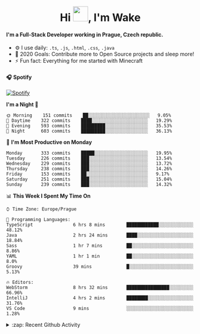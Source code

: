 <h1 align="center">Hi <img src="https://raw.githubusercontent.com/MrWakeCZ/MrWakeCZ/master/Hi.gif" width="40px" />, I'm Wake</h1>

#### I'm a Full-Stack Developer working in Prague, Czech republic.
- ⚙️ I use daily: `.ts`, `.js`, `.html`, `.css`, `.java`
- 🥅 2020 Goals: Contribute more to Open Source projects and sleep more!
- ⚡ Fun fact: Everything for me started with Minecraft

#### 🎧 Spotify
[![Spotify](https://novatorem-delta-eight.vercel.app/api/spotify)](https://open.spotify.com/user/wakeecz)

<!--START_SECTION:waka-->
**I'm a Night 🦉** 

```text
🌞 Morning    151 commits    ██░░░░░░░░░░░░░░░░░░░░░░░   9.05% 
🌆 Daytime    322 commits    ████░░░░░░░░░░░░░░░░░░░░░   19.29% 
🌃 Evening    593 commits    █████████░░░░░░░░░░░░░░░░   35.53% 
🌙 Night      603 commits    █████████░░░░░░░░░░░░░░░░   36.13%

```
📅 **I'm Most Productive on Monday** 

```text
Monday       333 commits    █████░░░░░░░░░░░░░░░░░░░░   19.95% 
Tuesday      226 commits    ███░░░░░░░░░░░░░░░░░░░░░░   13.54% 
Wednesday    229 commits    ███░░░░░░░░░░░░░░░░░░░░░░   13.72% 
Thursday     238 commits    ███░░░░░░░░░░░░░░░░░░░░░░   14.26% 
Friday       153 commits    ██░░░░░░░░░░░░░░░░░░░░░░░   9.17% 
Saturday     251 commits    ███░░░░░░░░░░░░░░░░░░░░░░   15.04% 
Sunday       239 commits    ███░░░░░░░░░░░░░░░░░░░░░░   14.32%

```


📊 **This Week I Spent My Time On** 

```text
⌚︎ Time Zone: Europe/Prague

💬 Programming Languages: 
TypeScript               6 hrs 8 mins        ████████████░░░░░░░░░░░░░   48.12% 
Java                     2 hrs 24 mins       ████░░░░░░░░░░░░░░░░░░░░░   18.84% 
Sass                     1 hr 7 mins         ██░░░░░░░░░░░░░░░░░░░░░░░   8.86% 
YAML                     1 hr 1 min          ██░░░░░░░░░░░░░░░░░░░░░░░   8.0% 
Groovy                   39 mins             █░░░░░░░░░░░░░░░░░░░░░░░░   5.13%

🔥 Editors: 
WebStorm                 8 hrs 32 mins       ████████████████░░░░░░░░░   66.96% 
IntelliJ                 4 hrs 2 mins        ████████░░░░░░░░░░░░░░░░░   31.76% 
VS Code                  9 mins              ░░░░░░░░░░░░░░░░░░░░░░░░░   1.28%

```


<!--END_SECTION:waka-->

<details>
  <summary>:zap: Recent Github Activity</summary>

<!--START_SECTION:activity-->
1. ❗️ Closed issue [#574](https://github.com/Zrips/Residence/issues/574) in [Zrips/Residence](https://github.com/Zrips/Residence)
2. 🗣 Commented on [#574](https://github.com/Zrips/Residence/issues/574) in [Zrips/Residence](https://github.com/Zrips/Residence)
3. 🎉 Merged PR [#13](https://github.com/craftmania-cz/craftmanager/pull/13) in [craftmania-cz/craftmanager](https://github.com/craftmania-cz/craftmanager)
4. 💪 Opened PR [#13](https://github.com/craftmania-cz/craftmanager/pull/13) in [craftmania-cz/craftmanager](https://github.com/craftmania-cz/craftmanager)
5. ❗️ Opened issue [#574](https://github.com/Zrips/Residence/issues/574) in [Zrips/Residence](https://github.com/Zrips/Residence)
<!--END_SECTION:activity-->

</details>
